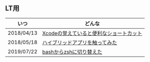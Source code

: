 ## LT用

|いつ|どんな|
|---|---|
|2018/04/13|[Xcodeの覚えていると便利なショートカット](XcodeShortCut/Xcode_ShortCuts.md)|
|2018/05/18|[ハイブリッドアプリを触ってみた](HybridApp/hybridApp.md)|
|2019/07/22|[bashからzshに切り替えた](bash2zsh/README.md)|
